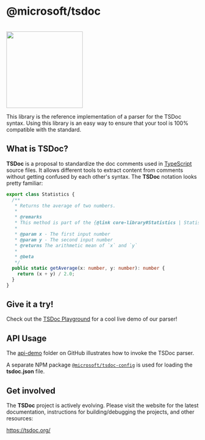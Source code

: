 # @microsoft/tsdoc

<div>
  <br />
  <a href="https://tsdoc.org/">
    <img width="200" src="https://tsdoc.org/images/tsdoc.svg">
  </a>
  <p />
</div>

This library is the reference implementation of a parser for the TSDoc syntax.  Using this library is an easy way to ensure that your tool is 100% compatible with the standard.


##  What is TSDoc?

**TSDoc** is a proposal to standardize the doc comments used in [TypeScript](http://www.typescriptlang.org/) source files.  It allows different tools to extract content from comments without getting confused by each other's syntax.   The **TSDoc** notation looks pretty familiar:

```typescript
export class Statistics {
  /**
   * Returns the average of two numbers.
   *
   * @remarks
   * This method is part of the {@link core-library#Statistics | Statistics subsystem}.
   *
   * @param x - The first input number
   * @param y - The second input number
   * @returns The arithmetic mean of `x` and `y`
   *
   * @beta
   */
  public static getAverage(x: number, y: number): number {
    return (x + y) / 2.0;
  }
}
```

## Give it a try!

Check out the [TSDoc Playground](https://tsdoc.org/play) for a cool live demo of our parser!


## API Usage

The [api-demo](https://github.com/microsoft/tsdoc/tree/master/api-demo) folder on GitHub illustrates how
to invoke the TSDoc parser.

A separate NPM package [`@microsoft/tsdoc-config`](https://www.npmjs.com/package/@microsoft/tsdoc-config)
is used for loading the **tsdoc.json** file.


## Get involved

The **TSDoc** project is actively evolving.  Please visit the website for the latest documentation, instructions for building/debugging the projects, and other resources:

https://tsdoc.org/
